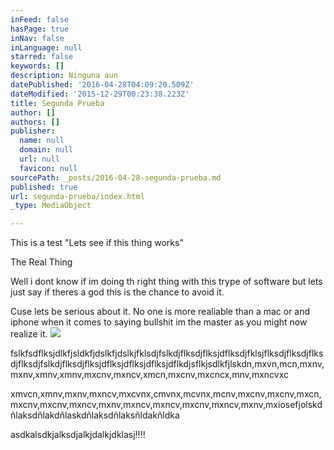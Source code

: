 ```yaml
---
inFeed: false
hasPage: true
inNav: false
inLanguage: null
starred: false
keywords: []
description: Ninguna aun
datePublished: '2016-04-28T04:09:20.509Z'
dateModified: '2015-12-29T00:23:38.223Z'
title: Segunda Prueba
author: []
authors: []
publisher:
  name: null
  domain: null
  url: null
  favicon: null
sourcePath: _posts/2016-04-28-segunda-prueba.md
published: true
url: segunda-prueba/index.html
_type: MediaObject

---
```

This is a test "Lets see if this thing works" 

The Real Thing

Well i dont know if im doing th right thing with this trype of software but lets just say if theres a god this is the chance to avoid it. 

Cuse lets be serious about it. No one is more realiable than a mac or and iphone when it comes to saying bullshit im the master as you might now realize it. ![](https://the-grid-user-content.s3-us-west-2.amazonaws.com/b58094b5-1119-4974-b06a-aa1a04d4a870.png)

fslkfsdflksjdlkfjsldkfjdslkfjdslkjfklsdjfslkdjflksdjflksjdflksdjfklsjflksdjflksdjflksdjflksdjfslkdjflksdjflksjdflksjdflksjdflksjdflkdjsflkjsdlkfjlskdn,mxvn,mcn,mxnv,mxnv,xmnv,xmnv,mxcnv,mxncv,xmcn,mxcnv,mxcncx,mnv,mxncvxc

xmvcn,xmnv,mxnv,mxncv,mxcvnx,cmvnx,mcvnx,mcnv,mxcnv,mxcnv,mxcn,mxcnv,mxcnv,mxncv,mxnv,mxncv,mxncv,mxcnv,mxncv,mxnv,mxiosefjolskdñlaksdñlakdñlaskdñlaksdñlaksñldakñldka

asdkalsdkjalksdjalkjdalkjdklasj!!!!